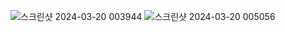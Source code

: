 ![스크린샷 2024-03-20 003944](https://github.com/kono9032/Good_Nursing/assets/63148742/e9190ed5-c053-44e0-945f-7bea489fa1ae)
![스크린샷 2024-03-20 005056](https://github.com/kono9032/Good_Nursing/assets/63148742/f04414e5-6420-4126-b6d2-68822769abb5)
